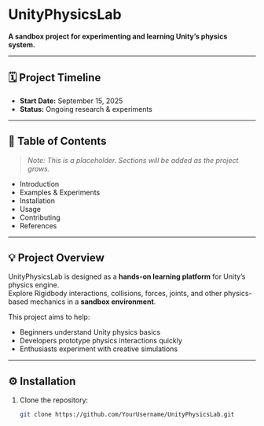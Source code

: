 # UnityPhysicsLab

**A sandbox project for experimenting and learning Unity’s physics system.**

---

## 🗓 Project Timeline
- **Start Date:** September 15, 2025
- **Status:** Ongoing research & experiments

---

## 📌 Table of Contents
> *Note: This is a placeholder. Sections will be added as the project grows.*

- Introduction
- Examples & Experiments
- Installation
- Usage
- Contributing
- References

---

## 💡 Project Overview
UnityPhysicsLab is designed as a **hands-on learning platform** for Unity’s physics engine.  
Explore Rigidbody interactions, collisions, forces, joints, and other physics-based mechanics in a **sandbox environment**.  

This project aims to help:
- Beginners understand Unity physics basics
- Developers prototype physics interactions quickly
- Enthusiasts experiment with creative simulations

---

## ⚙ Installation
1. Clone the repository:
   ```bash
   git clone https://github.com/YourUsername/UnityPhysicsLab.git
